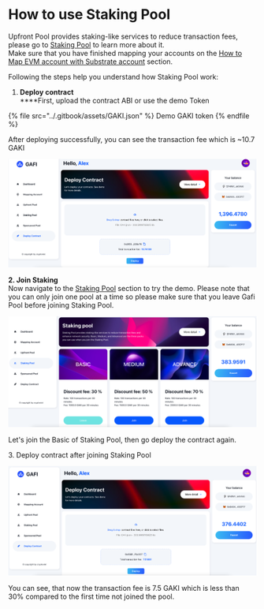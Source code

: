 # How to use Staking Pool

Upfront Pool provides staking-like services to reduce transaction fees, please go to [Staking Pool](https://wiki.gafi.network/learn/staking-pool) to learn more about it.\
Make sure that you have finished mapping your accounts on the [How to Map EVM account with Substrate account](https://wiki.gafi.network/how-to-guides/how-to-map-evm-account-with-substrate-account) section.&#x20;

Following the steps help you understand how Staking Pool work:

1. **Deploy contract**\
   ****First, upload the contract ABI or use the demo Token

{% file src="../.gitbook/assets/GAKI.json" %}
Demo GAKI token
{% endfile %}

After deploying successfully, you can see the transaction fee which is \~10.7 GAKI

![Deploy GAKI token](<../.gitbook/assets/deploy contract.png>)

**2. Join Staking**\
Now navigate to the [Staking Pool](https://apps.gafi.network/admin/staking-pool) section to try the demo. Please note that you can only join one pool at a time so please make sure that you leave Gafi Pool before joining Staking Pool.

![Join Basic of Staking Pool](<../.gitbook/assets/join-staking (1).png>)

Let's join the Basic of Staking Pool, then go deploy the contract again.

3\. Deploy contract after joining Staking Pool

![](../.gitbook/assets/redeploy-contract-staking.png)

You can see, that now the transaction fee is 7.5 GAKI which is less than 30% compared to the first time not joined the pool.
